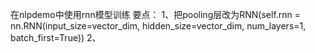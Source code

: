 在nlpdemo中使用rnn模型训练
要点：
1、把pooling层改为RNN(self.rnn = nn.RNN(input_size=vector_dim, hidden_size=vector_dim, num_layers=1, batch_first=True))
2、